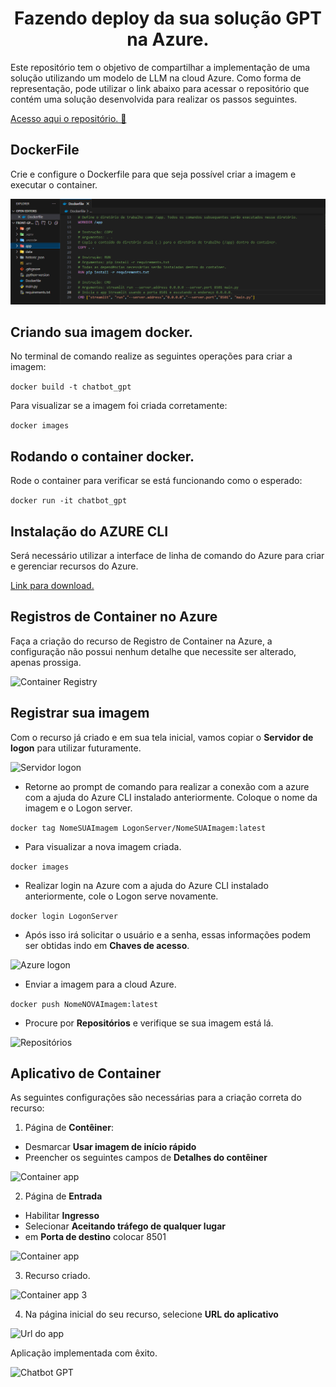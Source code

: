 <h1 align="center"> Fazendo deploy da sua solução GPT na Azure. </h1>
Este repositório tem o objetivo de compartilhar a implementação de uma solução utilizando um modelo de LLM na cloud Azure.
Como forma de representação, pode utilizar o link abaixo para acessar o repositório que contém uma solução desenvolvida para realizar os passos seguintes.

[Acesso aqui o repositório. 📁](https://github.com/MoisesArruda/GPT_Streamlit_FAISS)

## DockerFile

Crie e configure o Dockerfile para que seja possível criar a imagem e executar o container.

![DockerFile](https://github.com/MoisesArruda/Deploy_GPT_Azure/blob/main/imgs/DockerFile.png)

## Criando sua imagem docker.

No terminal de comando realize as seguintes operações para criar a imagem:

```docker build -t chatbot_gpt```

Para visualizar se a imagem foi criada corretamente:

```docker images```

## Rodando o container docker.

Rode o container para verificar se está funcionando como o esperado:

```docker run -it chatbot_gpt```

## Instalação do AZURE CLI

Será necessário utilizar a interface de linha de comando do Azure para criar e gerenciar recursos do Azure.

[Link para download.](https://learn.microsoft.com/pt-br/cli/azure/)

## Registros de Container no Azure

Faça a criação do recurso de Registro de Container na Azure, a configuração não possui nenhum detalhe que necessite ser alterado, apenas prossiga.

![Container Registry](https://github.com/MoisesArruda/Deploy_GPT_Azure/blob/main/imgs/Container_registry.png)

## Registrar sua imagem

Com o recurso já criado e em sua tela inicial, vamos copiar o **Servidor de logon** para utilizar futuramente.

![Servidor logon](https://github.com/MoisesArruda/Deploy_GPT_Azure/blob/main/imgs/servidor_Logon.png)

- Retorne ao prompt de comando para realizar a conexão com a azure com a ajuda do Azure CLI instalado anteriormente. Coloque o nome da imagem e o Logon server.

```docker tag NomeSUAImagem LogonServer/NomeSUAImagem:latest```

- Para visualizar a nova imagem criada.

```docker images``` 

- Realizar login na Azure com a ajuda do Azure CLI instalado anteriormente, cole o Logon serve novamente.

```docker login LogonServer```

- Após isso irá solicitar o usuário e a senha, essas informações podem ser obtidas indo em **Chaves de acesso**.

![Azure logon](https://github.com/MoisesArruda/Deploy_GPT_Azure/blob/main/imgs/docker%20login.png)

- Enviar a imagem para a cloud Azure.

```docker push NomeNOVAImagem:latest```

- Procure por **Repositórios** e verifique se sua imagem está lá.

![Repositórios](https://github.com/MoisesArruda/Deploy_GPT_Azure/blob/main/imgs/Reposit%C3%B3rios.png)


## Aplicativo de Container

As seguintes configurações são necessárias para a criação correta do recurso:

1. Página de **Contêiner**:

- Desmarcar **Usar imagem de início rápido**
- Preencher os seguintes campos de **Detalhes do contêiner**
  
![Container app ](https://github.com/MoisesArruda/Deploy_GPT_Azure/blob/main/imgs/Container_app.png)

2. Página de **Entrada**

- Habilitar **Ingresso**
- Selecionar **Aceitando tráfego de qualquer lugar**
- em **Porta de destino** colocar 8501

![Container app ](https://github.com/MoisesArruda/Deploy_GPT_Azure/blob/main/imgs/Container_app2.png)

3.   Recurso criado.

![Container app 3](https://github.com/MoisesArruda/Deploy_GPT_Azure/blob/main/imgs/Container_app3.png)

4. Na página inicial do seu recurso, selecione **URL do aplicativo**

![Url do app](https://github.com/MoisesArruda/Deploy_GPT_Azure/blob/main/imgs/url_app.png)


Aplicação implementada com êxito.

![Chatbot GPT](https://github.com/MoisesArruda/Deploy_GPT_Azure/blob/main/imgs/Gpt_streamlit.png)

